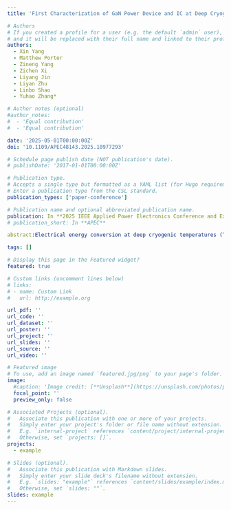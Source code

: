 ```yaml
---
title: 'First Characterization of GaN Power Device and IC at Deep Cryogenic Temperatures down to 100 mK'

# Authors
# If you created a profile for a user (e.g. the default `admin` user), write the username (folder name) here
# and it will be replaced with their full name and linked to their profile.
authors:
  - Xin Yang
  - Matthew Porter
  - Zineng Yang
  - Zichen Xi
  - Liyang Jin
  - Liyan Zhu
  - Linbo Shao
  - Yuhao Zhang*

# Author notes (optional)
#author_notes:
#  - 'Equal contribution'
#  - 'Equal contribution'

date: '2025-05-01T00:00:00Z'
doi: '10.1109/APEC48143.2025.10977293'

# Schedule page publish date (NOT publication's date).
# publishDate: '2017-01-01T00:00:00Z'

# Publication type.
# Accepts a single type but formatted as a YAML list (for Hugo requirements).
# Enter a publication type from the CSL standard.
publication_types: ['paper-conference']

# Publication name and optional abbreviated publication name.
publication: In **2025 IEEE Applied Power Electronics Conference and Exposition (APEC)**
# publication_short: In **APEC**

abstract:Electrical energy conversion at deep cryogenic temperatures (T < 4.2 K) is desirable for space, quantum, and astronomical applications. However, the functionality of power semiconductors within this temperature range remains uncertain. Particularly, high-voltage or dynamic switching tests have not been reported for GaN devices below 77 K. For the first time, we evaluate the static and dynamic performances of discrete GaN HEMT and GaN power IC at temperatures as low as 100 mK. We employ a dilution refrigerator connected to a custom circuit setup that integrates double-pulse testing and dynamic on-resistance (RON) measurements. Key findings at temperatures below 1 K include: 1) GaN HEMTs maintain normally-off operation and high breakdown voltage; 2) discrete GaN HEMT and GaN power IC are both capable of hard switching under gate control; and 3) the dynamic RON are approximately ~4.5 times lower than at 295 K. These results pave the way for developing power converters operational at temperatures below the current boundaries.

tags: []

# Display this page in the Featured widget?
featured: true

# Custom links (uncomment lines below)
# links:
# - name: Custom Link
#   url: http://example.org

url_pdf: ''
url_code: ''
url_dataset: ''
url_poster: ''
url_project: ''
url_slides: ''
url_source: ''
url_video: ''

# Featured image
# To use, add an image named `featured.jpg/png` to your page's folder.
image:
  #caption: 'Image credit: [**Unsplash**](https://unsplash.com/photos/pLCdAaMFLTE)'
  focal_point: ''
  preview_only: false

# Associated Projects (optional).
#   Associate this publication with one or more of your projects.
#   Simply enter your project's folder or file name without extension.
#   E.g. `internal-project` references `content/project/internal-project/index.md`.
#   Otherwise, set `projects: []`.
projects:
  - example

# Slides (optional).
#   Associate this publication with Markdown slides.
#   Simply enter your slide deck's filename without extension.
#   E.g. `slides: "example"` references `content/slides/example/index.md`.
#   Otherwise, set `slides: ""`.
slides: example
---
```



